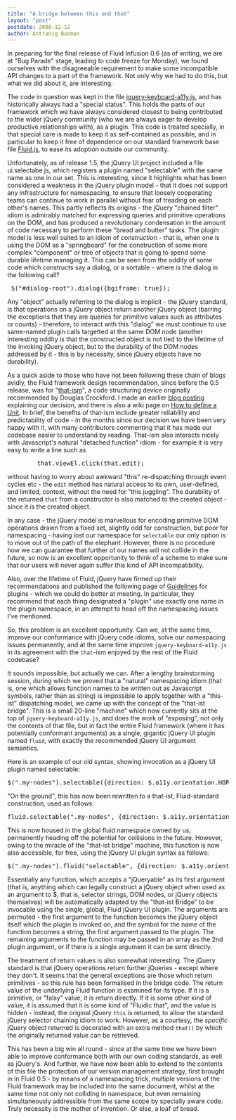 ```yaml
---
title: "A bridge between this and that"
layout: "post"
postdate: 2008-12-12
author: Antranig Basman
---
```


In preparing for the final release of Fluid Infusion 0.6 (as of writing, we are at "Bug Parade" stage, leading to code freeze for Monday), we found ourselves with the disagreeable requirement to make some incompatible API changes to a part of the framework. Not only why we had to do this, but what we did about it, are interesting.

The code in question was kept in the file <a href="https://source.fluidproject.org/svn/fluid/components/trunk/src/webapp/fluid-components/js/jquery/jquery.keyboard-a11y.js">jquery-keyboard-a11y.js</a>, and has historically always had a "special status". This holds the parts of our framework which we have always considered closest to being contributed to the wider jQuery community (who we are always eager to develop productive relationships with), as a plugin. This code is treated specially, in that special care is made to keep it as self-contained as possible, and in particular to keep it free of dependence on our standard framework base file <a href="https://source.fluidproject.org/svn/fluid/components/trunk/src/webapp/fluid-components/js/fluid/Fluid.js">Fluid.js</a>, to ease its adoption outside our community.

Unfortunately, as of release 1.5, the jQuery UI project included a file ui.selectabe.js, which registers a plugin named "selectable" with the same name as one in our set. This is interesting, since it highlights what has been considered a weakness in the jQuery plugin model - that it does not support any infrastructure for namespacing, to ensure that loosely cooperating teams can continue to work in parallel without fear of treading on each other's names. This partly reflects its origins - the jQuery "chained filter" idiom is admirably matched for expressing queries and primitive operations on the DOM, and has produced a revolutionary condensation in the amount of code necessary to perform these "bread and butter" tasks. The plugin model is less well suited to an idiom of <em>construction</em> - that is, when one is using the DOM as a "springboard" for the construction of some more complex "component" or tree of objects that is going to spend some durable lifetime managing it. This can be seen from the oddity of some code which constructs say a dialog, or a sortable - where *is* the dialog in the following call?
<pre> $("#dialog-root").dialog({bgiframe: true});</pre>
Any "object" actually referring to the dialog is implicit - the jQuery standard, is that operations on a jQuery object return another jQuery object (barring the exceptions that they are queries for primitive values such as attributes or counts) - therefore, to interact with this "dialog" we must continue to use same-named plugin calls targetted at the same DOM node (another interesting oddity is that the constructed object is not tied to the lifetime of the invoking jQuery object, but to the durability of the DOM nodes addressed by it - this is by necessity, since jQuery objects have no durability).

As a quick aside to those who have not been following these chain of blogs avidly, the Fluid framework design recommendation, since before the 0.5 release, was for "<a href="http://wiki.fluidproject.org/display/fluid/How+to+Define+a+Unit">that-ism</a>", a code structuring device originally recommended by Douglas Crockford. I made an earlier <a href="http://fluidproject.org/blog/2008/07/21/about-this-and-that/">blog posting</a> explaining our decision, and there is also a wiki page on <a href="http://wiki.fluidproject.org/display/fluid/How+to+Define+a+Unit">How to define a Unit</a>. In brief, the benefits of that-ism include greater reliability and predictability of code - in the months since our decision we have been very happy with it, with many contributors commenting that it has made our codebase easier to understand by reading. That-ism also interacts nicely with Javascript's natural "detached function" idiom - for example it is very easy to write a line such as
<pre>        that.viewEl.click(that.edit);</pre>
without having to worry about awkward "this" re-dispatching through event cycles etc - the <code>edit</code> method has natural access to its own, user-defined, and limited, context, without the need for "this juggling". The durability of the returned <code>that</code> from a constructor is also matched to the created object - since it <i>is</i> the created object.

In any case - the jQuery model is marvellous for encoding primitive DOM operations drawn from a fixed set, slightly odd for construction, but poor for namespacing - having lost our namespace for <code>selectable</code> our only option is to move out of the path of the elephant. However, there is no procedure how we can guarantee that further of our names will not collide in the future, so now is an excellent opportunity to think of a scheme to make sure that our users will never again suffer this kind of API incompatibility.

Also, over the lifetime of Fluid, jQuery have firmed up their recommendations and published the following page of <a href="http://docs.jquery.com/UI/Guidelines">Guidelines</a> for plugins - which we could do better at meeting. In particular, they recommend that each thing designated a "plugin" use exactly one name in the plugin namespace, in an attempt to head off the namespacing issues I've mentioned.

So, this problem is an excellent opportunity. Can we, at the same time, improve our conformance with jQuery code idioms, solve our namespacing issues permanently, and at the same time improve <code>jquery-keyboard-a11y.js</code> in its agreement with the <code>that</code>-ism enjoyed by the rest of the Fluid codebase?

It sounds impossible, but actually we can. After a lengthy brainstorming session, during which we proved that a "natural" namespacing idiom (that is, one which allows function names to be written out as Javascript symbols, rather than as string) is impossible to apply together with a "this-ist" dispatching model, we came up with the concept of the "that-ist bridge". This is a small 20-line "machine" which now currently sits at the top of <code>jquery-keyboard-a11y.js</code>, and does the work of "exposing", not only the contents of that file, but in fact the entire Fluid framework (where it has potentially conformant arguments) as a single, gigantic jQuery UI plugin named <code>fluid</code>, with exactly the recommended jQuery UI argument semantics.

Here is an example of our old syntax, showing invocation as a jQuery UI plugin named selectable:
<pre>$(".my-nodes").selectable({direction: $.a11y.orientation.HORIZONTAL});</pre>
"On the ground", this has now been rewritten to a that-ist, Fluid-standard construction, used as follows:
<pre>fluid.selectable(".my-nodes", {direction: $.a11y.orientation.HORIZONTAL});</pre>
This is now housed in the global fluid namespace owned by us, permanently heading off the potential for collisions in the future. However, owing to the miracle of the "that-ist bridge" machine, this function is now also accessible, for free, using the jQuery UI plugin syntax as follows:
<pre>$(".my-nodes").fluid("selectable", {direction: $.a11y.orientation.HORIZONTAL});</pre>
Essentially any function, which accepts a "jQueryable" as its first argument (that is, anything which can legally construct a jQuery object when used as an argument to $, that is, selector strings, DOM nodes, or jQuery objects themselves) will be automatically adapted by the "that-ist Bridge" to be invocable using the single, global, Fluid jQuery UI plugin. The arguments are permuted - the first argument to the function becomes the jQuery object itself which the plugin is invoked on, and the symbol for the name of the function becomes a string, the first argument passed to the plugin. The remaining arguments to the function may be passed in an array as the 2nd plugin argument, or if there is a single argument it can be sent directly.

The treatment of return values is also somewhat interesting. The jQuery standard is that jQuery operations return further jQueries - except where they don't. It seems that the general exceptions are those which return primitives - so this rule has been formalised in the bridge code. The return value of the underlying Fluid function is examined for its type. If it is a primitive, or "falsy" value, it is return directly. If it is some other kind of value, it is assumed that it is some kind of "Fluidic that", and the value is hidden - instead, the original jQuery <code>this</code> is returned, to allow the standard jQuery selector chaining idiom to work. However, as a courtesy, the <em>specific</em> jQuery object returned is decorated with an extra method <code>that()</code> by which the originally returned value can be retrieved.

This has been a big win all round - since at the same time we have been able to improve conformance both with our own coding standards, as well as jQuery's. And further, we have now been able to extend to the contents of this file the protection of our version management strategy, first brought in in Fluid 0.5 - by means of a namespacing trick, multiple versions of the Fluid framework may be included into the same document, whilst at the same time not only not colliding in namespace, but even remaining simultaneously addressible from the same scope by specially aware code. Truly necessity is the mother of invention. Or else, a loaf of bread.